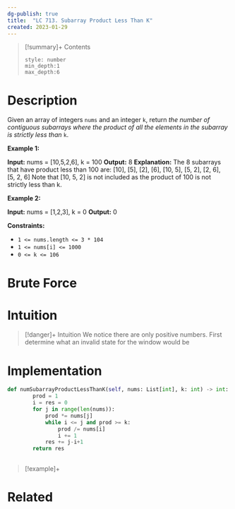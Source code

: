 ```yaml
---
dg-publish: true
title:  "LC 713. Subarray Product Less Than K"
created: 2023-01-29
---
```


>[!summary]+ Contents
>```toc
>style: number
>min_depth:1
>max_depth:6
>```

# Description
Given an array of integers `nums` and an integer `k`, return _the number of contiguous subarrays where the product of all the elements in the subarray is strictly less than_ `k`.

**Example 1:**

**Input:** nums = [10,5,2,6], k = 100
**Output:** 8
**Explanation:** The 8 subarrays that have product less than 100 are:
[10], [5], [2], [6], [10, 5], [5, 2], [2, 6], [5, 2, 6]
Note that [10, 5, 2] is not included as the product of 100 is not strictly less than k.

**Example 2:**

**Input:** nums = [1,2,3], k = 0
**Output:** 0

**Constraints:**

-   `1 <= nums.length <= 3 * 104`
-   `1 <= nums[i] <= 1000`
-   `0 <= k <= 106`
# Brute Force
# Intuition

>[!danger]+ Intuition
>We notice there are only positive numbers.
>First determine what an invalid state for the window would be

# Implementation
```python
def numSubarrayProductLessThanK(self, nums: List[int], k: int) -> int:
        prod = 1
        i = res = 0
        for j in range(len(nums)):
            prod *= nums[j]
            while i <= j and prod >= k:
                prod /= nums[i]
                i += 1
            res += j-i+1
        return res
            
```

>[!example]+ 


# Related
